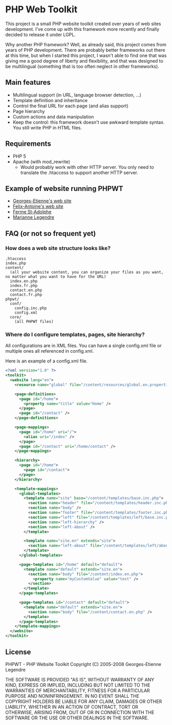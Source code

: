 # PHP Web Toolkit

This project is a small PHP website toolkit created over years of web sites development. I've come up with this framework more recently and finally decided to release it under LGPL.

Why another PHP framework? Well, as already said, this project comes from years of PHP development. There are probably better frameworks out there at this time, but when I started this project, I wasn't able to find one that was giving me a good degree of liberty and flexibility, and that was designed to be multilingual (something that is too often neglect in other frameworks).

## Main features
 * Multilingual support (in URL, language browser detection, ...)
 * Template definition and inheritance
 * Control the final URL for each page (and alias support)
 * Page hierarchy
 * Custom actions and data manipulation
 * Keep the control: this framework doesn't use awkward template syntax. You still write PHP in HTML files.

## Requirements

 * PHP 5
 * Apache (with mod_rewrite)
   * Would probably work with other HTTP server. You only need to translate the .htaccess to support another HTTP server.

## Example of website running PHPWT

 * [Georges-Etienne's web site](http://legege.com)
 * [Felix-Antoine's web site](http://rubico.info)
 * [Ferme St-Adolphe](http://www.fermestadolphe.com)
 * [Marianne Legendre](http://www.mariannelegendre.com)

## FAQ (or not so frequent yet)

### How does a web site structure looks like?

```
.htaccess
index.php
content/
  (all your website content, you can organize your files as you want, no matter what you want to have for the URL)
  index.en.php
  index.fr.php
  contact.en.php
  contact.fr.php
phpwt/
  conf/
    config.inc.php
    config.xml
  core/
    (all PHPWT files)
```

### Where do I configure templates, pages, site hierarchy?

All configurations are in XML files. You can have a single config.xml file or multiple ones all referenced in config.xml.

Here is an example of a config.xml file.
```xml
<?xml version="1.0" ?>
<toolkit>
  <website lang="en">
    <resource name="global" file="/content/resources/global.en.properties" />

    <page-definitions>
      <page id="/home">
        <property name="title" value="Home" />
      </page>
      <page id="/contact" />
    </page-definitions>

    <page-mappings>
      <page id="/home" uri="/">
        <alias uri="/index" />
      </page>
      <page id="/contact" uri="/home/contact" />
    </page-mappings>

    <hierarchy>
      <page id="/home">
        <page id="/contact">
      </page>
    </hierarchy>

    <template-mappings>
      <global-templates>
        <template name="site" base="/content/templates/base.inc.php">
          <section name="header" file="/content/templates/header.inc.php" />
          <section name="body" />
          <section name="footer" file="/content/templates/footer.inc.php" />
          <section name="left" file="/content/templates/left/base.inc.php" />
          <section name="left-hierarchy" />
          <section name="left-about" />
        </template>

        <template name="site.en" extends="site">
          <section name="left-about" file="/content/templates/left/about.en.inc.php" />
        </template>
      </global-templates>

      <page-templates id="/home" default="default">
        <template name="default" extends="site.en">
          <section name="body" file="/content/index.en.php">
            <property name="myCustomValue" value="test" />
          </section>
        </template>
      </page-templates>

      <page-templates id="/contact" default="default">
        <template name="default" extends="site.en">
          <section name="body" file="/content/contact.en.php" />
        </template>
      </page-templates>
    </template-mappings>
  </website>
</toolkit>
```

## License
PHPWT - PHP Website Toolkit
Copyright (C) 2005-2008  Georges-Etienne Legendre

THE SOFTWARE IS PROVIDED "AS IS", WITHOUT WARRANTY OF ANY KIND,
EXPRESS OR IMPLIED, INCLUDING BUT NOT LIMITED TO THE WARRANTIES OF
MERCHANTABILITY, FITNESS FOR A PARTICULAR PURPOSE AND
NONINFRINGEMENT.  IN NO EVENT SHALL THE COPYRIGHT HOLDERS BE LIABLE
FOR ANY CLAIM, DAMAGES OR OTHER LIABILITY, WHETHER IN AN ACTION OF
CONTRACT, TORT OR OTHERWISE, ARISING FROM, OUT OF OR IN CONNECTION
WITH THE SOFTWARE OR THE USE OR OTHER DEALINGS IN THE SOFTWARE.
